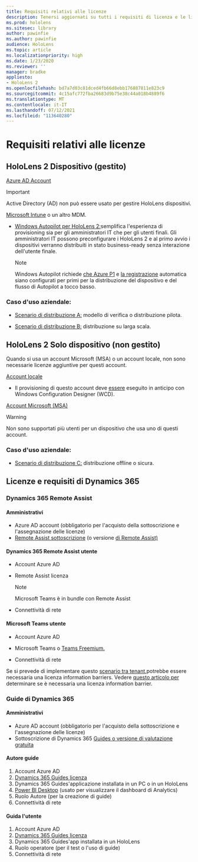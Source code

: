 ```yaml
---
title: Requisiti relativi alle licenze
description: Tenersi aggiornati su tutti i requisiti di licenza e le linee guida necessari per la gestione dei dispositivi mobili, HoloLens e Remote Assist.
ms.prod: hololens
ms.sitesec: library
author: pawinfie
ms.author: pawinfie
audience: HoloLens
ms.topic: article
ms.localizationpriority: high
ms.date: 1/23/2020
ms.reviewer: ''
manager: bradke
appliesto:
- HoloLens 2
ms.openlocfilehash: bd7a7d03c81dced4fb66d8ebb176887811e823c9
ms.sourcegitcommit: 4c15afc772fba26683d9b75e38c44a018b4889f6
ms.translationtype: MT
ms.contentlocale: it-IT
ms.lasthandoff: 07/12/2021
ms.locfileid: "113640280"
---
```

# <a name="license-requirements"></a>Requisiti relativi alle licenze

## <a name="hololens-2-device-managed"></a>HoloLens 2 Dispositivo (gestito)

[Azure AD Account](/azure/active-directory/)

> [!IMPORTANT]
> Active Directory (AD) non può essere usato per gestire HoloLens dispositivi.

[Microsoft Intune](/mem/intune/fundamentals/what-is-intune) o un altro MDM.
- [Windows Autopilot per HoloLens 2:](hololens2-autopilot.md)semplifica l'esperienza di provisioning sia per gli amministratori IT che per gli utenti finali. Gli amministratori IT possono preconfigurare i HoloLens 2 e al primo avvio i dispositivi verranno distribuiti in stato business-ready senza interazione dell'utente finale. 

  > [!NOTE]
  > Windows Autopilot richiede [che Azure P1](/azure/active-directory/fundamentals/active-directory-whatis) e [la registrazione](/mem/intune/enrollment/windows-enroll#enable-windows-10-automatic-enrollment) automatica siano configurati per primi per la distribuzione del dispositivo e del flusso di Autopilot a tocco basso. 

### <a name="business-use-case"></a>Caso d'uso aziendale: 

- [Scenario di distribuzione A:](hololens-requirements.md#scenario-a-deploy-to-cloud-connected-devices) modello di verifica o distribuzione pilota.

- [Scenario di distribuzione B:](hololens-requirements.md#scenario-b-deploy-inside-your-organizations-network) distribuzione su larga scala.

## <a name="hololens-2-device-only-non-managed"></a>HoloLens 2 Solo dispositivo (non gestito)

Quando si usa un account Microsoft (MSA) o un account locale, non sono necessarie licenze aggiuntive per questi account.

[Account locale](/windows/security/identity-protection/access-control/local-accounts)

- Il provisioning di questo account deve [essere](hololens-provisioning.md#provisioning-package-hololens-wizard) eseguito in anticipo con Windows Configuration Designer (WCD).

[Account Microsoft (MSA)](/windows/security/identity-protection/access-control/microsoft-accounts)

> [!WARNING]
> Non sono supportati più utenti per un dispositivo che usa uno di questi account.

### <a name="business-use-case"></a>Caso d'uso aziendale: 

- [Scenario di distribuzione C:](hololens-requirements.md#scenario-c-deploy-in-secure-offline-environment) distribuzione offline o sicura.
 
## <a name="dynamics-365-licensing-and-requirements"></a>Licenze e requisiti di Dynamics 365

### <a name="dynamics-365-remote-assist"></a>Dynamics 365 Remote Assist 

#### <a name="admin"></a>Amministrativi

- Azure AD account (obbligatorio per l'acquisto della sottoscrizione e l'assegnazione delle licenze)
- [Remote Assist sottoscrizione](/dynamics365/mixed-reality/remote-assist/buy-and-deploy-remote-assist) (o versione [di Remote Assist)](/dynamics365/mixed-reality/remote-assist/try-remote-assist)
    
#### <a name="dynamics-365-remote-assist-user"></a>Dynamics 365 Remote Assist utente

- Account Azure AD

- Remote Assist licenza 

  > [!NOTE]
  > Microsoft Teams è in bundle con Remote Assist

- Connettività di rete

#### <a name="microsoft-teams-user"></a>Microsoft Teams utente

- Account Azure AD

- Microsoft Teams o [Teams Freemium.](https://products.office.com/microsoft-teams/free)

- Connettività di rete

Se si prevede di implementare questo [scenario tra tenant,](/dynamics365/mixed-reality/remote-assist/cross-tenant-overview#scenario-2-leasing-services-to-other-tenants)potrebbe essere necessaria una licenza information barriers. Vedere [questo articolo per](/dynamics365/mixed-reality/remote-assist/cross-tenant-licensing-implementation#step-1-determine-if-information-barriers-are-necessary) determinare se è necessaria una licenza information barrier.

### <a name="dynamics-365-guides"></a>Guide di Dynamics 365 

#### <a name="admin"></a>Amministrativi

- Azure AD account (obbligatorio per l'acquisto della sottoscrizione e l'assegnazione delle licenze)
- Sottoscrizione di Dynamics 365 [Guides o versione di valutazione gratuita](/dynamics365/mixed-reality/guides/setup-step-one)

#### <a name="guides-author"></a>Autore guide

1. Account Azure AD
1. [Dynamics 365 Guides licenza](/dynamics365/mixed-reality/guides/requirements)
1. Dynamics 365 Guides'applicazione installata in un PC o in un HoloLens
1. [Power BI Desktop](https://powerbi.microsoft.com/desktop/) (usato per visualizzare il dashboard di Analytics)
1. Ruolo Autore (per la creazione di guide)
1. Connettività di rete

#### <a name="guides-user"></a>Guida l'utente

1. Account Azure AD
1. [Dynamics 365 Guides licenza](/dynamics365/mixed-reality/guides/requirements)
1. Dynamics 365 Guides'app installata in un HoloLens
1. Ruolo operatore (per il test o l'uso di guide)
1. Connettività di rete
